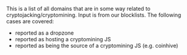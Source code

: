 This is a list of all domains that are in some way related to cryptojacking/cryptomining.
Input is from our blocklists. The following cases are covered:
- reported as a dropzone
- reported as hosting a cryptomining JS
- reported as being the source of a cryptomining JS (e.g. coinhive)
